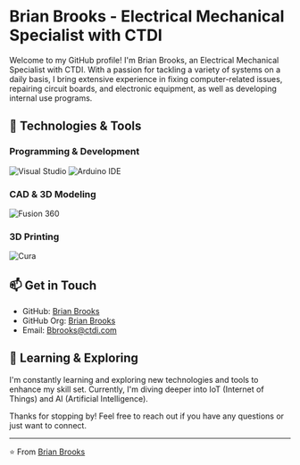 # Brian Brooks - Electrical Mechanical Specialist with CTDI

Welcome to my GitHub profile! I'm Brian Brooks, an Electrical Mechanical Specialist with CTDI. With a passion for tackling a variety of systems on a daily basis, I bring extensive experience in fixing computer-related issues, repairing circuit boards, and electronic equipment, as well as developing internal use programs.

## 🔧 Technologies & Tools

### Programming & Development
![Visual Studio](https://img.shields.io/badge/-Visual%20Studio-5C2D91?style=for-the-badge&logo=visual-studio&logoColor=white)
![Arduino IDE](https://img.shields.io/badge/-Arduino%20IDE-00979D?style=for-the-badge&logo=arduino&logoColor=white)

### CAD & 3D Modeling
![Fusion 360](https://img.shields.io/badge/-Fusion%20360-FF9E0D?style=for-the-badge&logo=autodesk&logoColor=white)

### 3D Printing
![Cura](https://img.shields.io/badge/-Cura-1DA1F2?style=for-the-badge&logo=ultimaker&logoColor=white)

## 📫 Get in Touch


- GitHub: [Brian Brooks](https://github.com/Simplistik78)
- GitHub Org: [Brian Brooks](https://github.com/BrianBrooksCTDI)
- Email: Bbrooks@ctdi.com




## 🌱 Learning & Exploring

I'm constantly learning and exploring new technologies and tools to enhance my skill set. Currently, I'm diving deeper into IoT (Internet of Things) and AI (Artificial Intelligence).

Thanks for stopping by! Feel free to reach out if you have any questions or just want to connect.

---
⭐️ From [Brian Brooks](https://github.com/brianbrooks)
